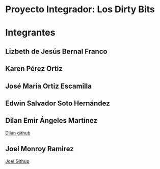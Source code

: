 # Proyecto Integrador: Los Dirty Bits

# Integrantes

## Lizbeth de Jesús Bernal Franco 

## Karen Pérez Ortiz 

## José María Ortiz Escamilla

## Edwin Salvador Soto Hernández

## Dilan Emir Ángeles Martínez

[Dilan github](https://dangeles05.github.io)

## Joel Monroy Ramirez
[Joel Githup](https://github.com/joel-itsoeh)
